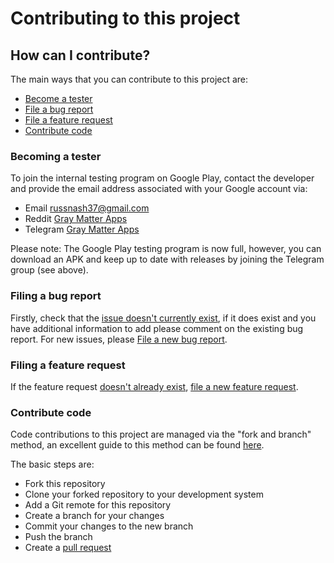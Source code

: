 # Contributing to this project

## How can I contribute?
The main ways that you can contribute to this project are:
- [Become a tester](https://github.com/russnash/Duality-Launcher/blob/master/CONTRIBUTING.md#becoming-a-tester)
- [File a bug report](https://github.com/russnash/Duality-Launcher/blob/master/CONTRIBUTING.md#filing-a-bug-report)
- [File a feature request](https://github.com/russnash/Duality-Launcher/blob/master/CONTRIBUTING.md#filing-a-feature-request)
- [Contribute code](https://github.com/russnash/Duality-Launcher/blob/master/CONTRIBUTING.md#contribute-code)

### Becoming a tester
To join the internal testing program on Google Play, contact the developer and provide the email address associated with your Google account via:
- Email [russnash37@gmail.com](mailto:russnash37@gmail.com)
- Reddit [Gray Matter Apps](https://www.reddit.com/r/GrayMatterApps/)
- Telegram [Gray Matter Apps](https://t.me/graymatterapps2020)

Please note: The Google Play testing program is now full, however, you can download an APK and keep up to date with releases by joining the Telegram group (see above).

### Filing a bug report
Firstly, check that the [issue doesn't currently exist](https://github.com/russnash/Duality-Launcher/issues), if it does exist and you have additional information to add please comment on the existing bug report.  For new issues, please [File a new bug report](https://github.com/russnash/Duality-Launcher/issues/new?assignees=&labels=&template=bug_report.md&title=).

### Filing a feature request
If the feature request [doesn't already exist](https://github.com/russnash/Duality-Launcher/issues), [file a new feature request](https://github.com/russnash/Duality-Launcher/issues/new?assignees=&labels=&template=feature_request.md&title=).

### Contribute code
Code contributions to this project are managed via the "fork and branch" method, an excellent guide to this method can be found [here](https://blog.scottlowe.org/2015/01/27/using-fork-branch-git-workflow/).

The basic steps are:
- Fork this repository
- Clone your forked repository to your development system
- Add a Git remote for this repository
- Create a branch for your changes
- Commit your changes to the new branch
- Push the branch
- Create a [pull request](https://github.com/russnash/Duality-Launcher/compare)
